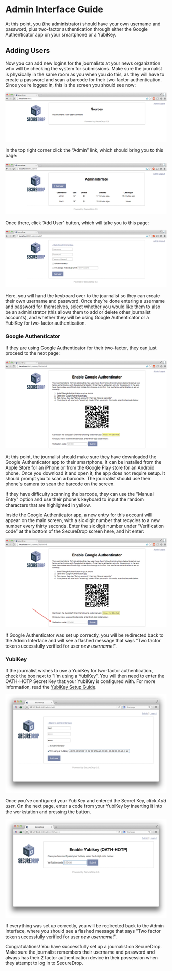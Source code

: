 # Admin Interface Guide

At this point, you (the administrator) should have your own username and password, plus two-factor authentication through either the Google Authenticator app on your smartphone or a YubiKey.

## Adding Users

Now you can add new logins for the journalists at your news organization who will be checking the system for submissions. Make sure the journalist is physically in the same room as you when you do this, as they will have to create a password and scan a barcode for their two-factor authentication. Since you’re logged in, this is the screen you should see now:

![“SecureDrop main page”](images/admin_main_home.png)

In the top right corner click the “Admin” link, which should bring you to this page:

![“SecureDrop admin home”](images/admin_secondary_home.png)

Once there, click ‘Add User’ button, which will take you to this page:

![“Add a new user”](images/admin_add_new_user.png)

Here, you will hand the keyboard over to the journalist so they can create their own username and password. Once they’re done entering a username and password for themselves, select whether you would like them to also be an administrator (this allows them to add or delete other journalist accounts), and whether they will be using Google Authenticator or a YubiKey for two-factor authentication.

### Google Authenticator

If they are using Google Authenticator for their two-factor, they can just proceed to the next page:

![“Enable Google Authenticator”](images/admin_enable_authenticator.png)

At this point, the journalist should make sure they have downloaded the Google Authenticator app to their smartphone. It can be installed from the Apple Store for an iPhone or from the Google Play store for an Android phone. Once you download it and open it, the app does not require setup. It should prompt you to scan a barcode. The journalist should use their phone's camera to scan the barcode on the screen.

If they have difficulty scanning the barcode, they can use the "Manual Entry" option and use their phone's keyboard to input the random characters that are highlighted in yellow.

Inside the Google Authenticator app, a new entry for this account will appear on the main screen, with a six digit number that recycles to a new number every thirty seconds. Enter the six digit number under “Verification code” at the bottom of the SecureDrop screen here, and hit enter:

![“Verify Google Authenticator works”](images/admin_enter_verification.png)

If Google Authenticator was set up correctly, you will be redirected back to the Admin Interface and will see a flashed message that says "Two factor token successfully verified for user *new username*!".

### YubiKey

If the journalist wishes to use a YubiKey for two-factor authentication, check the box next to "I'm using a YubiKey". You will then need to enter the OATH-HOTP Secret Key that your YubiKey is configured with. For more information, read the [YubiKey Setup Guide](yubikey_setup.md).

!["Enable YubiKey"](images/admin_enable_yubikey.png)

Once you've configured your YubiKey and entered the Secret Key, click *Add user*. On the next page, enter a code from your YubiKey by inserting it into the workstation and pressing the button.

!["Enable YubiKey"](images/admin_verify_yubikey.png)

If everything was set up correctly, you will be redirected back to the Admin Interface, where you should see a flashed message that says "Two factor token successfully verified for user *new username*!".

Congratulations! You have successfully set up a journalist on SecureDrop. Make sure the journalist remembers their username and password and always has their 2 factor authentication device in their possession when they attempt to log in to SecureDrop.
